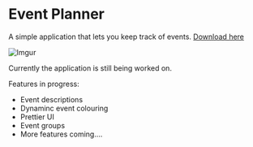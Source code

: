 # **Event Planner**
A simple application that lets you keep track of events. [Download here](https://mega.nz/#!xRdAUa5L!NHWqc03IrJSgjOeVm6jhDJZuE0XY4SgeN3NoLjUotPU)

![Imgur](http://i.imgur.com/CCRT1Ps.png)

Currently the application is still being worked on.

Features in progress:
* Event descriptions
* Dynaminc event colouring
* Prettier UI
* Event groups
* More features coming....
